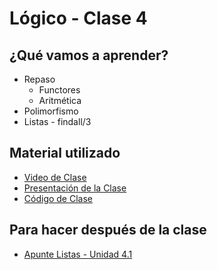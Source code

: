# Lógico - Clase 4

## ¿Qué vamos a aprender?

* Repaso
  * Functores
  * Aritmética
* Polimorfismo
* Listas - findall/3

## Material utilizado

* [Video de Clase](https://youtu.be/gDsUvFonUIE)
* [Presentación de la Clase](https://docs.google.com/presentation/d/1SCFea49_Gao26tcyb7qSvTtAPp6mzAyEzH2y1plEoRA)
* [Código de Clase](https://github.com/pdep-st/seguimiento/blob/main/seguimiento/2024/logico/practica/clase4.pl)

## Para hacer después de la clase

* [Apunte Listas - Unidad 4.1](https://docs.google.com/document/d/1I8Xvss7LBuUjV-GGiag7C8d9wa3vUB6B37Qi4LG-ts0/edit#heading=h.yfxwqp4shezb)

